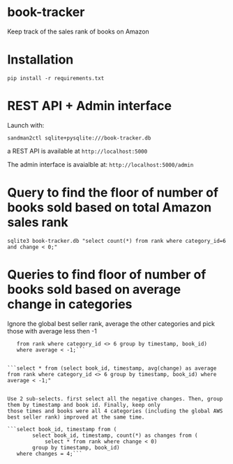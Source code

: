 # book-tracker

Keep track of the sales rank of books on Amazon

# Installation

`pip install -r requirements.txt`


# REST API + Admin interface

Launch with:

`sandman2ctl sqlite+pysqlite:///book-tracker.db`

a REST API is available at `http://localhost:5000`

The admin interface is avaialble at: `http://localhost:5000/admin`


# Query to find the floor of number of books sold based on total Amazon sales rank

`sqlite3 book-tracker.db "select count(*) from rank where category_id=6 and change < 0;"`

# Queries to find floor of number of books sold based on average change in categories


Ignore the global best seller rank, average the other categories and pick those with average less then -1

```select * from (select book_id, timestamp, avg(change) as average
   from rank where category_id <> 6 group by timestamp, book_id)
   where average < -1;```


```select * from (select book_id, timestamp, avg(change) as average from rank where category_id <> 6 group by timestamp, book_id) where average < -1;"


Use 2 sub-selects. first select all the negative changes. Then, group them by timestamp and book id. Finally, keep only
those times and books were all 4 categories (including the global AWS best seller rank) improved at the same time.

```select book_id, timestamp from (
        select book_id, timestamp, count(*) as changes from (
            select * from rank where change < 0)
        group by timestamp, book_id)
   where changes = 4;```
